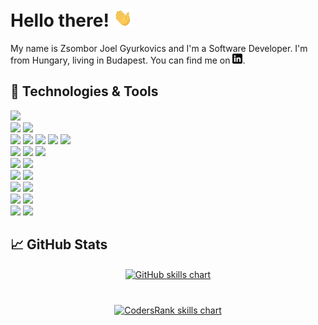 # Hello there! <img src="https://raw.githubusercontent.com/zsomborjoel/zsomborjoel/master/wave.gif" width="30">

My name is Zsombor Joel Gyurkovics and I'm a Software Developer. I'm from Hungary, living in Budapest. You can find me on [![LinkedIn][1.1]][1].


## 🔧 Technologies & Tools
![](https://img.shields.io/badge/OS-Linux-informational?style=flat&logo=linux&logoColor=white&color=2bbc8a)\
![](https://img.shields.io/badge/Editor-IntelliJ_IDEA-informational?style=flat&logo=intellij-idea&logoColor=white&color=2bbc8a)
![](https://img.shields.io/badge/Editor-Visual_Studio_Code-informational?style=flat&logo=visual-studio-code&logoColor=white&color=2bbc8a)\
![](https://img.shields.io/badge/Code-Java-informational?style=flat&logo=java&logoColor=white&color=2bbc8a)
![](https://img.shields.io/badge/Code-Python-informational?style=flat&logo=python&logoColor=white&color=2bbc8a)
![](https://img.shields.io/badge/Code-TypeScript-informational?style=flat&logo=typescript&logoColor=white&color=2bbc8a)
![](https://img.shields.io/badge/Code-Go-informational?style=flat&logo=go&logoColor=white&color=2bbc8a)
![](https://img.shields.io/badge/Code-SQL-informational?style=flat&logo=mysql&logoColor=white&color=2bbc8a)\
![](https://img.shields.io/badge/Framework-Spring-informational?style=flat&logo=spring&logoColor=white&color=2bbc8a)
![](https://img.shields.io/badge/Framework-React-informational?style=flat&logo=react&logoColor=white&color=2bbc8a)
![](https://img.shields.io/badge/Framework-Gin_Gonic-informational?style=flat&logo=gin&logoColor=white&color=2bbc8a)\
![](https://img.shields.io/badge/Database-PostgreSQL-informational?style=flat&logo=postgresql&logoColor=white&color=2bbc8a)
![](https://img.shields.io/badge/Database-Elasticsearch-informational?style=flat&logo=elasticsearch&logoColor=white&color=2bbc8a)\
![](https://img.shields.io/badge/Messaging-Apache_Kafka-informational?style=flat&logo=apache-kafka&logoColor=white&color=2bbc8a)
![](https://img.shields.io/badge/Messaging-IBM_MQ-informational?style=flat&logo=ibm&logoColor=white&color=2bbc8a)\
![](https://img.shields.io/badge/Containerization-Docker-informational?style=flat&logo=docker&logoColor=white&color=2bbc8a)
![](https://img.shields.io/badge/Containerization-Kubernetes-informational?style=flat&logo=kubernetes&logoColor=white&color=2bbc8a)\
![](https://img.shields.io/badge/CI/CD-Azure_DevOps-informational?style=flat&logo=azure-devops&logoColor=white&color=2bbc8a)
![](https://img.shields.io/badge/CI/CD-GitLab_CI/CD-informational?style=flat&logo=gitlab&logoColor=white&color=2bbc8a)\
![](https://img.shields.io/badge/Cloud-Amazon_Web_Services-informational?style=flat&logo=amazon&logoColor=white&color=2bbc8a)
![](https://img.shields.io/badge/Cloud-Microsoft_Azure-informational?style=flat&logo=microsoft&logoColor=white&color=2bbc8a)

## &#x1f4c8; GitHub Stats
<p align="center">
  <a href="https://github.com/zsomborjoel/zsomborjoel">
    <img align="center" src="https://github-readme-stats.vercel.app/api/top-langs/?username=zsomborjoel&hide=html,css,tex&title_color=ffffff&text_color=c9cacc&icon_color=2bbc8a&bg_color=1d1f21" alt="GitHub skills chart"/>
  </a>
</p>

#

<!-- https://codersrank.io/ -->
<p align="center">
  <a href="https://profile.codersrank.io/user/zsomborjoel" target="_blank">
    <img src="https://cr-skills-chart-widget.azurewebsites.net/api/api?username=zsomborjoel&skills=TypeScript,Javascript,React,Go,Java,SQL,Python&width=1000" alt="CodersRank skills chart"/>
  </a>
</p>

[1.1]: https://raw.githubusercontent.com/zsomborjoel/zsomborjoel/master/linkedin-3-16.png (LinkedIn icon without padding)
[1]: https://www.linkedin.com/in/zsombor-joel-gyurkovics/
